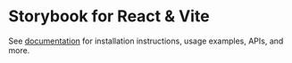 # Storybook for React & Vite

See [documentation](https://storybook.js.org/docs/8.0/get-started/react-vite?renderer=react) for installation instructions, usage examples, APIs, and more.